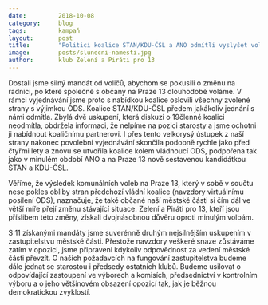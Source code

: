 ```yaml
---
date:         2018-10-08
category:     blog
tags:         kampaň
layout:       post
title:        "Politici koalice STAN/KDU-ČSL a ANO odmítli vyslyšet volání občanů Prahy 13 po změně"
image:        posts/slunecni-namesti.jpg
author:       klub Zelení a Piráti pro 13
---
```


Dostali jsme silný mandát od voličů, abychom se pokusili o změnu na radnici, po které společně s občany na Praze 13 dlouhodobě voláme. V rámci vyjednávání jsme proto s nabídkou koalice oslovili všechny zvolené strany s výjimkou ODS. Koalice STAN/KDU-ČSL předem jakákoliv jednání s námi odmítla. Zbylá dvě uskupení, která diskuzi o 19členné koalici neodmítla, obdržela informaci, že nelpíme na pozici starosty a jsme ochotni ji nabídnout koaličnímu partnerovi. I přes tento velkorysý ústupek z naší strany nakonec povolební vyjednávání skončila podobně rychle jako před čtyřmi lety a znovu se utvořila koalice kolem vládnoucí ODS, podpořena tak jako v minulém období ANO a na Praze 13 nově sestavenou kandidátkou STAN a KDU-ČSL.

Věříme, že výsledek komunálních voleb na Praze 13, který v sobě v součtu nese pokles obliby stran předchozí vládní koalice (navzdory virtuálnímu posílení ODS), naznačuje, že také občané naší městské části si čím dál ve větší míře přejí změnu stávající situace. Zelení a Piráti pro 13, kteří jsou příslibem této změny, získali dvojnásobnou důvěru oproti minulým volbám.

S 11 získanými mandáty jsme suverénně druhým nejsilnějším uskupením v zastupitelstvu městské části. Přestože navzdory veškeré snaze zůstáváme zatím v opozici, jsme připraveni kdykoliv odpovědnost za vedení městské části převzít. O našich požadavcích na fungování zastupitelstva budeme dále jednat se starostou i předsedy ostatních klubů. Budeme usilovat o odpovídající zastoupení ve výborech a komisích, předsednictví v kontrolním výboru a o jeho většinovém obsazení opozicí tak, jak je běžnou demokratickou zvyklostí.

